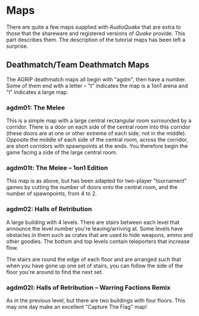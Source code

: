 # Maps

There are quite a few maps supplied with *AudioQuake* that are extra to those that the shareware and registered versions of *Quake* provide. This part describes them. The description of the tutorial maps has been left a surprise.

## Deathmatch/Team Deathmatch Maps

The AGRIP deathmatch maps all begin with "agdm", then have a number. Some of them end with a letter – "t" indicates the map is a 1on1 arena and "l" indicates a large map.

### agdm01: The Melee

This is a simple map with a large central rectangular room surrounded by a corridor. There is a door on each side of the central room into this corridor (these doors are at one or other extreme of each side; not in the middle). Opposite the middle of each side of the central room, across the corridor, are short corridors with spawnpoints at the ends. You therefore begin the game facing a side of the large central room.

### agdm01t: The Melee – 1on1 Edition

This map is as above, but has been adapted for two-player "tournament" games by cutting the number of doors onto the central room, and the number of spawnpoints, from 4 to 2.

### agdm02: Halls of Retribution

A large building with 4 levels. There are stairs between each level that announce the level number you're leaving/arriving at. Some levels have obstacles in them such as crates that are used to hide weapons, ammo and other goodies. The bottom and top levels contain teleporters that increase flow.

The stairs are round the edge of each floor and are arranged such that when you have gone up one set of stairs, you can follow the side of the floor you're around to find the next set.

### agdm02l: Halls of Retribution – Warring Factions Remix

As in the previous level, but there are two buildings with four floors. This may one day make an excellent "Capture The Flag" map\!
